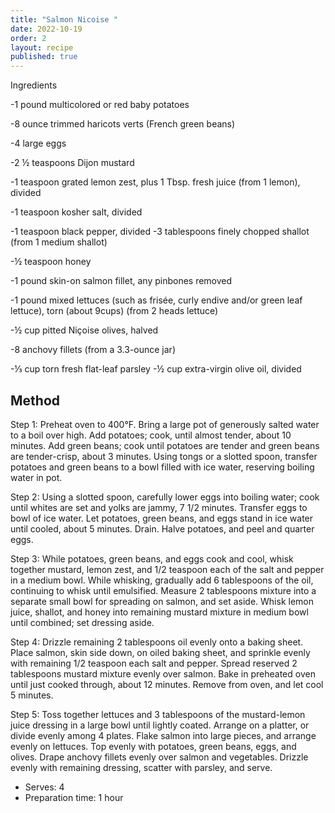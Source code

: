 ```yaml
---
title: "Salmon Nicoise "
date: 2022-10-19
order: 2
layout: recipe
published: true
---
```


Ingredients

\-1 pound multicolored or red baby potatoes

\-8 ounce trimmed haricots verts (French green beans)

\-4 large eggs

\-2 ½ teaspoons Dijon mustard

\-1 teaspoon grated lemon zest, plus 1 Tbsp. fresh juice (from 1 lemon), divided

\-1 teaspoon kosher salt, divided

\-1 teaspoon black pepper, divided
\-3 tablespoons finely chopped shallot (from 1 medium shallot)

\-½ teaspoon honey

\-1 pound skin-on salmon fillet, any pinbones removed

\-1 pound mixed lettuces (such as frisée, curly endive and/or green leaf lettuce), torn (about 9cups) (from 2 heads lettuce)

\-½ cup pitted Niçoise olives, halved

\-8 anchovy fillets (from a 3.3-ounce jar)

\-⅓ cup torn fresh flat-leaf parsley
\-﻿½ cup extra-virgin olive oil, divided

## Method

S﻿tep 1:
Preheat oven to 400°F. Bring a large pot of generously salted water to a boil over high. Add potatoes; cook, until almost tender, about 10 minutes. Add green beans; cook until potatoes are tender and green beans are tender-crisp, about 3 minutes. Using tongs or a slotted spoon, transfer potatoes and green beans to a bowl filled with ice water, reserving boiling water in pot.


S﻿tep 2:
Using a slotted spoon, carefully lower eggs into boiling water; cook until whites are set and yolks are jammy, 7 1/2 minutes. Transfer eggs to bowl of ice water. Let potatoes, green beans, and eggs stand in ice water until cooled, about 5 minutes. Drain. Halve potatoes, and peel and quarter eggs.

S﻿tep 3:
While potatoes, green beans, and eggs cook and cool, whisk together mustard, lemon zest, and 1/2 teaspoon each of the salt and pepper in a medium bowl. While whisking, gradually add 6 tablespoons of the oil, continuing to whisk until emulsified. Measure 2 tablespoons mixture into a separate small bowl for spreading on salmon, and set aside. Whisk lemon juice, shallot, and honey into remaining mustard mixture in medium bowl until combined; set dressing aside.

S﻿tep 4:
Drizzle remaining 2 tablespoons oil evenly onto a baking sheet. Place salmon, skin side down, on oiled baking sheet, and sprinkle evenly with remaining 1/2 teaspoon each salt and pepper. Spread reserved 2 tablespoons mustard mixture evenly over salmon. Bake in preheated oven until just cooked through, about 12 minutes. Remove from oven, and let cool 5 minutes.

S﻿tep 5:
Toss together lettuces and 3 tablespoons of the mustard-lemon juice dressing in a large bowl until lightly coated. Arrange on a platter, or divide evenly among 4 plates. Flake salmon into large pieces, and arrange evenly on lettuces. Top evenly with potatoes, green beans, eggs, and olives. Drape anchovy fillets evenly over salmon and vegetables. Drizzle evenly with remaining dressing, scatter with parsley, and serve.

- Serves: 4
- Preparation time: 1 hour
